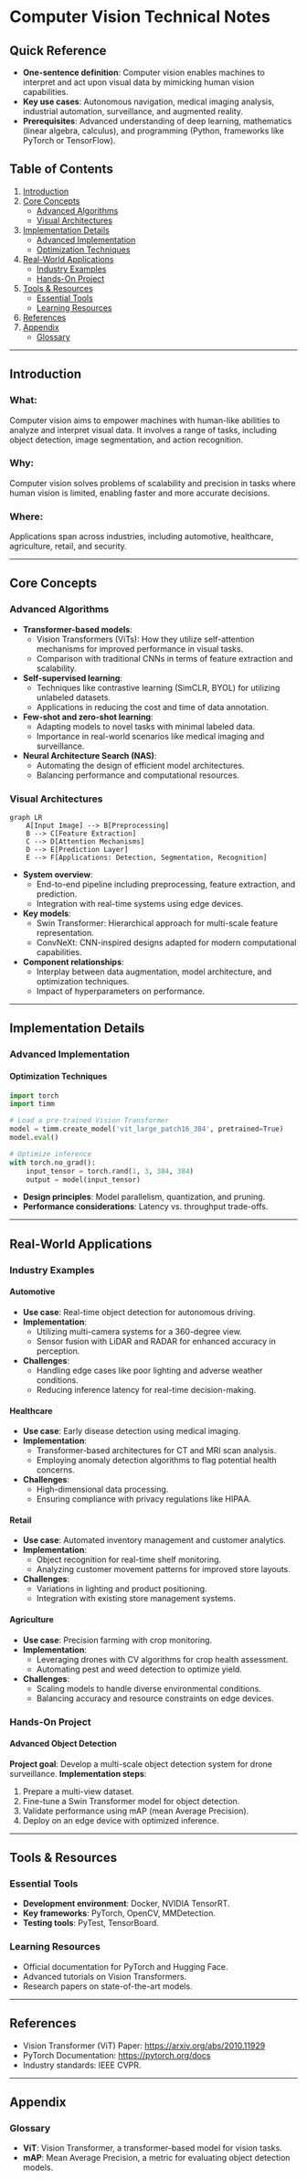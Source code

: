 # Computer Vision Technical Notes

## Quick Reference
- **One-sentence definition**: Computer vision enables machines to interpret and act upon visual data by mimicking human vision capabilities.
- **Key use cases**: Autonomous navigation, medical imaging analysis, industrial automation, surveillance, and augmented reality.
- **Prerequisites**: Advanced understanding of deep learning, mathematics (linear algebra, calculus), and programming (Python, frameworks like PyTorch or TensorFlow).

## Table of Contents
1. [Introduction](#introduction)
2. [Core Concepts](#core-concepts)
   - [Advanced Algorithms](#advanced-algorithms)
   - [Visual Architectures](#visual-architectures)
3. [Implementation Details](#implementation-details)
   - [Advanced Implementation](#advanced-implementation)
   - [Optimization Techniques](#optimization-techniques)
4. [Real-World Applications](#real-world-applications)
   - [Industry Examples](#industry-examples)
   - [Hands-On Project](#hands-on-project)
5. [Tools & Resources](#tools--resources)
   - [Essential Tools](#essential-tools)
   - [Learning Resources](#learning-resources)
6. [References](#references)
7. [Appendix](#appendix)
   - [Glossary](#glossary)

---

## Introduction
### What:
Computer vision aims to empower machines with human-like abilities to analyze and interpret visual data. It involves a range of tasks, including object detection, image segmentation, and action recognition.

### Why:
Computer vision solves problems of scalability and precision in tasks where human vision is limited, enabling faster and more accurate decisions.

### Where:
Applications span across industries, including automotive, healthcare, agriculture, retail, and security.

---

## Core Concepts
### Advanced Algorithms
- **Transformer-based models**:
  - Vision Transformers (ViTs): How they utilize self-attention mechanisms for improved performance in visual tasks.
  - Comparison with traditional CNNs in terms of feature extraction and scalability.
- **Self-supervised learning**:
  - Techniques like contrastive learning (SimCLR, BYOL) for utilizing unlabeled datasets.
  - Applications in reducing the cost and time of data annotation.
- **Few-shot and zero-shot learning**:
  - Adapting models to novel tasks with minimal labeled data.
  - Importance in real-world scenarios like medical imaging and surveillance.
- **Neural Architecture Search (NAS)**:
  - Automating the design of efficient model architectures.
  - Balancing performance and computational resources.

### Visual Architectures
```mermaid
graph LR
    A[Input Image] --> B[Preprocessing]
    B --> C[Feature Extraction]
    C --> D[Attention Mechanisms]
    D --> E[Prediction Layer]
    E --> F[Applications: Detection, Segmentation, Recognition]
```
- **System overview**:
  - End-to-end pipeline including preprocessing, feature extraction, and prediction.
  - Integration with real-time systems using edge devices.
- **Key models**:
  - Swin Transformer: Hierarchical approach for multi-scale feature representation.
  - ConvNeXt: CNN-inspired designs adapted for modern computational capabilities.
- **Component relationships**:
  - Interplay between data augmentation, model architecture, and optimization techniques.
  - Impact of hyperparameters on performance.

---

## Implementation Details
### Advanced Implementation
#### Optimization Techniques
```python
import torch
import timm

# Load a pre-trained Vision Transformer
model = timm.create_model('vit_large_patch16_384', pretrained=True)
model.eval()

# Optimize inference
with torch.no_grad():
    input_tensor = torch.rand(1, 3, 384, 384)
    output = model(input_tensor)
```
- **Design principles**: Model parallelism, quantization, and pruning.
- **Performance considerations**: Latency vs. throughput trade-offs.

---

## Real-World Applications
### Industry Examples
#### Automotive
- **Use case**: Real-time object detection for autonomous driving.
- **Implementation**:
  - Utilizing multi-camera systems for a 360-degree view.
  - Sensor fusion with LiDAR and RADAR for enhanced accuracy in perception.
- **Challenges**:
  - Handling edge cases like poor lighting and adverse weather conditions.
  - Reducing inference latency for real-time decision-making.

#### Healthcare
- **Use case**: Early disease detection using medical imaging.
- **Implementation**:
  - Transformer-based architectures for CT and MRI scan analysis.
  - Employing anomaly detection algorithms to flag potential health concerns.
- **Challenges**:
  - High-dimensional data processing.
  - Ensuring compliance with privacy regulations like HIPAA.

#### Retail
- **Use case**: Automated inventory management and customer analytics.
- **Implementation**:
  - Object recognition for real-time shelf monitoring.
  - Analyzing customer movement patterns for improved store layouts.
- **Challenges**:
  - Variations in lighting and product positioning.
  - Integration with existing store management systems.

#### Agriculture
- **Use case**: Precision farming with crop monitoring.
- **Implementation**:
  - Leveraging drones with CV algorithms for crop health assessment.
  - Automating pest and weed detection to optimize yield.
- **Challenges**:
  - Scaling models to handle diverse environmental conditions.
  - Balancing accuracy and resource constraints on edge devices.

### Hands-On Project
#### Advanced Object Detection
**Project goal**: Develop a multi-scale object detection system for drone surveillance.
**Implementation steps**:
1. Prepare a multi-view dataset.
2. Fine-tune a Swin Transformer model for object detection.
3. Validate performance using mAP (mean Average Precision).
4. Deploy on an edge device with optimized inference.

---

## Tools & Resources
### Essential Tools
- **Development environment**: Docker, NVIDIA TensorRT.
- **Key frameworks**: PyTorch, OpenCV, MMDetection.
- **Testing tools**: PyTest, TensorBoard.

### Learning Resources
- Official documentation for PyTorch and Hugging Face.
- Advanced tutorials on Vision Transformers.
- Research papers on state-of-the-art models.

---

## References
- Vision Transformer (ViT) Paper: https://arxiv.org/abs/2010.11929
- PyTorch Documentation: https://pytorch.org/docs
- Industry standards: IEEE CVPR.

---

## Appendix
### Glossary
- **ViT**: Vision Transformer, a transformer-based model for vision tasks.
- **mAP**: Mean Average Precision, a metric for evaluating object detection models.

